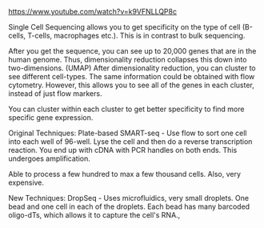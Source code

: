 https://www.youtube.com/watch?v=k9VFNLLQP8c

Single Cell Sequencing allows you to get specificity on the type of cell (B-cells, T-cells, macrophages etc.). This is in contrast to bulk sequencing. 

After you get the sequence, you can see up to 20,000 genes that are in the human genome.
	Thus, dimensionality reduction collapses this down into two-dimensions. (UMAP)
		After dimensionality reduction, you can cluster to see different cell-types. 
			The same information could be obtained with flow cytometry. However, this allows you to see all of the genes in each cluster, instead of just flow markers. 

You can cluster within each cluster to get better specificity to find more specific gene expression. 

Original Techniques: 
Plate-based SMART-seq - Use flow to sort one cell into each well of 96-well. Lyse the cell and then do a reverse transcription reaction. You end up with cDNA with PCR handles on both ends. This undergoes amplification.

Able to process a few hundred to max a few thousand cells. Also, very expensive. 

New Techniques:
DropSeq - Uses microfluidics, very small droplets. One bead and one cell in each of the droplets. Each bead has many barcoded oligo-dTs, which allows it to capture the cell's RNA., 




